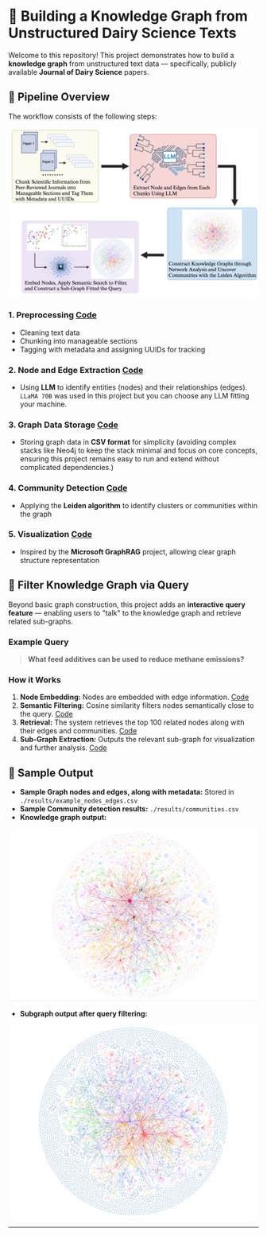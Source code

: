 # 🐄 Building a Knowledge Graph from Unstructured Dairy Science Texts

Welcome to this repository! This project demonstrates how to build a **knowledge graph** from unstructured text data — specifically, publicly available **Journal of Dairy Science** papers.

## 🚀 Pipeline Overview

The workflow consists of the following steps:
<div style="text-align: center;">
  <img src="https://github.com/EnhongLiu/Build_Knowledge_Graphs_From_Unstructured_Data_With_Semantic_Filtering/blob/ed4c3cb23f4d45b60be1f17755ba0b0e2165f10a/z_assets/Pipeline.png" width="700" height="auto">
</div>  

### 1. Preprocessing [Code](https://github.com/EnhongLiu/Build_Knowledge_Graphs_From_Unstructured_Data_With_Semantic_Filtering/tree/f5f7c10ad96147bd51cc490bd0d360cf47c19fe9/1_Preprocessing)
- Cleaning text data
- Chunking into manageable sections
- Tagging with metadata and assigning UUIDs for tracking


### 2. Node and Edge Extraction [Code](https://github.com/EnhongLiu/Build_Knowledge_Graphs_From_Unstructured_Data_With_Semantic_Filtering/tree/f5f7c10ad96147bd51cc490bd0d360cf47c19fe9/2_Nodes%26Edges_Extraction)

- Using **LLM** to identify entities (nodes) and their relationships (edges). `LLaMA 70B` was used in this project but you can choose any LLM fitting your machine.

### 3. Graph Data Storage [Code](https://github.com/EnhongLiu/Build_Knowledge_Graphs_From_Unstructured_Data_With_Semantic_Filtering/tree/f5f7c10ad96147bd51cc490bd0d360cf47c19fe9/3_Graph_Data_Storage%26Ingestion)
- Storing graph data in **CSV format** for simplicity (avoiding complex stacks like Neo4j to keep the stack minimal and focus on core concepts, ensuring this project remains easy to run and extend without complicated dependencies.)

### 4. Community Detection [Code](https://github.com/EnhongLiu/Build_Knowledge_Graphs_From_Unstructured_Data_With_Semantic_Filtering/blob/f5f7c10ad96147bd51cc490bd0d360cf47c19fe9/4_Community_Building/community_building.py)
- Applying the **Leiden algorithm** to identify clusters or communities within the graph

### 5. Visualization [Code](https://github.com/EnhongLiu/Build_Knowledge_Graphs_From_Unstructured_Data_With_Semantic_Filtering/blob/f5f7c10ad96147bd51cc490bd0d360cf47c19fe9/4_Community_Building/visualization.py)

- Inspired by the **Microsoft GraphRAG** project, allowing clear graph structure representation

## 🧠 Filter Knowledge Graph via Query

Beyond basic graph construction, this project adds an **interactive query feature** — enabling users to "talk" to the knowledge graph and retrieve related sub-graphs.

### Example Query
> **What feed additives can be used to reduce methane emissions?**

### How it Works
1. **Node Embedding:** Nodes are embedded with edge information. [Code](https://github.com/EnhongLiu/Build_Knowledge_Graphs_From_Unstructured_Data_With_Semantic_Filtering/blob/f5f7c10ad96147bd51cc490bd0d360cf47c19fe9/5_Sub_Community_Via_Semantic_Filtering/semantic_filtering_nodes.py)
2. **Semantic Filtering:** Cosine similarity filters nodes semantically close to the query. [Code](https://github.com/EnhongLiu/Build_Knowledge_Graphs_From_Unstructured_Data_With_Semantic_Filtering/blob/f5f7c10ad96147bd51cc490bd0d360cf47c19fe9/5_Sub_Community_Via_Semantic_Filtering/semantic_filtering_nodes.py)
3. **Retrieval:** The system retrieves the top 100 related nodes along with their edges and communities. [Code](https://github.com/EnhongLiu/Build_Knowledge_Graphs_From_Unstructured_Data_With_Semantic_Filtering/blob/f5f7c10ad96147bd51cc490bd0d360cf47c19fe9/5_Sub_Community_Via_Semantic_Filtering/sub_community.py)
4. **Sub-Graph Extraction:** Outputs the relevant sub-graph for visualization and further analysis. [Code](https://github.com/EnhongLiu/Build_Knowledge_Graphs_From_Unstructured_Data_With_Semantic_Filtering/blob/f5f7c10ad96147bd51cc490bd0d360cf47c19fe9/5_Sub_Community_Via_Semantic_Filtering/sub_community.py)

## 🎯 Sample Output

- **Sample Graph nodes and edges, along with metadata:** Stored in `./results/example_nodes_edges.csv`
- **Sample Community detection results:** `./results/communities.csv`
- **Knowledge graph output:**
<div style="text-align: center;">
  <img src="https://github.com/EnhongLiu/Build_Knowledge_Graphs_From_Unstructured_Data_With_Semantic_Filtering/blob/ed4c3cb23f4d45b60be1f17755ba0b0e2165f10a/z_assets/Graph.png" width="500" height="auto">
</div> 

- **Subgraph output after query filtering:**  
<div style="text-align: center;">
  <img src="https://github.com/EnhongLiu/Build_Knowledge_Graphs_From_Unstructured_Data_With_Semantic_Filtering/blob/ed4c3cb23f4d45b60be1f17755ba0b0e2165f10a/z_assets/SubGraph.png" width="500" height="auto">
</div> 

---
